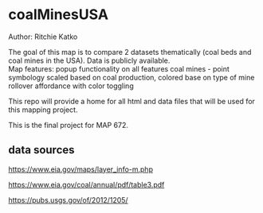# coalMinesUSA
Author: Ritchie Katko

The goal of this map is to compare 2 datasets thematically (coal beds and coal mines in the USA).  Data is publicly available.  
Map features:
popup functionality on all features
coal mines - point symbology scaled based on coal production, colored base on type of mine
rollover affordance with color toggling


This repo will provide a home for all html and data files that will be used for this mapping project.  

This is the final project for MAP 672.  
## data sources

https://www.eia.gov/maps/layer_info-m.php

https://www.eia.gov/coal/annual/pdf/table3.pdf

https://pubs.usgs.gov/of/2012/1205/
